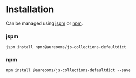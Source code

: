 # Installation
Can be managed using
[jspm](http://jspm.io)
or [npm](https://github.com/npm/npm).

### jspm
```terminal
jspm install npm:@aureooms/js-collections-defaultdict
```

### npm
```terminal
npm install @aureooms/js-collections-defaultdict --save
```
